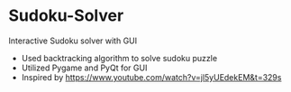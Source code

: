 # Sudoku-Solver
Interactive Sudoku solver with GUI
- Used backtracking algorithm to solve sudoku puzzle
- Utilized Pygame and PyQt for GUI
- Inspired by https://www.youtube.com/watch?v=jl5yUEdekEM&t=329s
